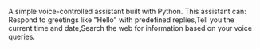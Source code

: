A simple voice-controlled assistant built with Python. This assistant can: Respond to greetings like "Hello" with predefined replies,Tell you the current time and date,Search the web for information based on your voice queries.

